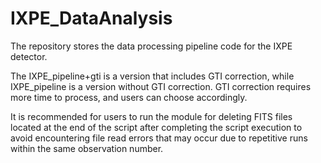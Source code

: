 # IXPE_DataAnalysis
The repository stores the data processing pipeline code for the IXPE detector.

The IXPE_pipeline+gti is a version that includes GTI correction, while IXPE_pipeline is a version without GTI correction. GTI correction requires more time to process, and users can choose accordingly.

It is recommended for users to run the module for deleting FITS files located at the end of the script after completing the script execution to avoid encountering file read errors that may occur due to repetitive runs within the same observation number.
